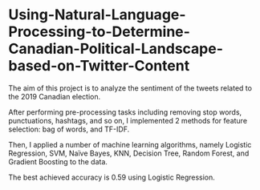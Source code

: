 # Using-Natural-Language-Processing-to-Determine-Canadian-Political-Landscape-based-on-Twitter-Content
The aim of this project is to analyze the sentiment of the tweets related to the 2019 Canadian election. 

After performing pre-processing tasks including removing stop words, punctuations, hashtags, and so on, I implemented 2 methods for feature selection: bag of words, and TF-IDF.

Then, I applied a number of machine learning algorithms, namely Logistic Regression, SVM, Naïve Bayes, KNN, Decision Tree, Random Forest, and Gradient Boosting to the data. 

The best achieved accuracy is 0.59 using Logistic Regression.
